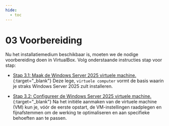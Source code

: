 ```yaml
---
hide:
  - toc
---
```


# 03 Voorbereiding

Nu het installatiemedium beschikbaar is, moeten we de nodige voorbereiding doen in VirtualBox. Volg onderstaande instructies stap voor stap:

- [Stap 3.1: Maak de Windows Server 2025 virtuele machine.](../../howtos/maak-windows-server2025-vm-virtualbox/index.md){:target="_blank"} 
Deze lege, `virtuele computer` vormt de basis waarin je straks Windows Server 2025 zult installeren.

- [Stap 3.2: Configureer de Windows Server 2025 virtuele machine.](../../howtos/configureer-windows-server2025-vm-virtualbox/index.md){:target="_blank"}
Na het initiële aanmaken van de virtuele machine (VM) kun je, vóór de eerste opstart, de VM-instellingen raadplegen en fijnafstemmen om de werking te optimaliseren en aan specifieke behoeften aan te passen.
